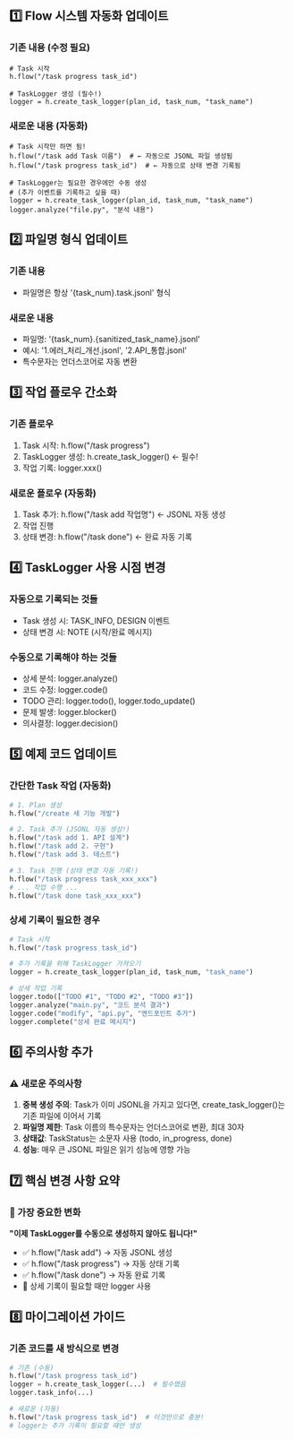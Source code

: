 

## 1️⃣ Flow 시스템 자동화 업데이트

### 기존 내용 (수정 필요)
```
# Task 시작
h.flow("/task progress task_id")

# TaskLogger 생성 (필수!)
logger = h.create_task_logger(plan_id, task_num, "task_name")
```

### 새로운 내용 (자동화)
```
# Task 시작만 하면 됨!
h.flow("/task add Task 이름")  # ← 자동으로 JSONL 파일 생성됨
h.flow("/task progress task_id")  # ← 자동으로 상태 변경 기록됨

# TaskLogger는 필요한 경우에만 수동 생성
# (추가 이벤트를 기록하고 싶을 때)
logger = h.create_task_logger(plan_id, task_num, "task_name")
logger.analyze("file.py", "분석 내용")
```

## 2️⃣ 파일명 형식 업데이트

### 기존 내용
- 파일명은 항상 '{task_num}.task.jsonl' 형식

### 새로운 내용
- 파일명: '{task_num}.{sanitized_task_name}.jsonl'
- 예시: '1.에러_처리_개선.jsonl', '2.API_통합.jsonl'
- 특수문자는 언더스코어로 자동 변환

## 3️⃣ 작업 플로우 간소화

### 기존 플로우
1. Task 시작: h.flow("/task progress")
2. TaskLogger 생성: h.create_task_logger()  ← 필수!
3. 작업 기록: logger.xxx()

### 새로운 플로우 (자동화)
1. Task 추가: h.flow("/task add 작업명")  ← JSONL 자동 생성
2. 작업 진행
3. 상태 변경: h.flow("/task done")  ← 완료 자동 기록

## 4️⃣ TaskLogger 사용 시점 변경

### 자동으로 기록되는 것들
- Task 생성 시: TASK_INFO, DESIGN 이벤트
- 상태 변경 시: NOTE (시작/완료 메시지)

### 수동으로 기록해야 하는 것들
- 상세 분석: logger.analyze()
- 코드 수정: logger.code()
- TODO 관리: logger.todo(), logger.todo_update()
- 문제 발생: logger.blocker()
- 의사결정: logger.decision()

## 5️⃣ 예제 코드 업데이트

### 간단한 Task 작업 (자동화)
```python
# 1. Plan 생성
h.flow("/create 새 기능 개발")

# 2. Task 추가 (JSONL 자동 생성!)
h.flow("/task add 1. API 설계")
h.flow("/task add 2. 구현")
h.flow("/task add 3. 테스트")

# 3. Task 진행 (상태 변경 자동 기록!)
h.flow("/task progress task_xxx_xxx")
# ... 작업 수행 ...
h.flow("/task done task_xxx_xxx")
```

### 상세 기록이 필요한 경우
```python
# Task 시작
h.flow("/task progress task_id")

# 추가 기록을 위해 TaskLogger 가져오기
logger = h.create_task_logger(plan_id, task_num, "task_name")

# 상세 작업 기록
logger.todo(["TODO #1", "TODO #2", "TODO #3"])
logger.analyze("main.py", "코드 분석 결과")
logger.code("modify", "api.py", "엔드포인트 추가")
logger.complete("상세 완료 메시지")
```

## 6️⃣ 주의사항 추가

### ⚠️ 새로운 주의사항
1. **중복 생성 주의**: Task가 이미 JSONL을 가지고 있다면, create_task_logger()는 기존 파일에 이어서 기록
2. **파일명 제한**: Task 이름의 특수문자는 언더스코어로 변환, 최대 30자
3. **상태값**: TaskStatus는 소문자 사용 (todo, in_progress, done)
4. **성능**: 매우 큰 JSONL 파일은 읽기 성능에 영향 가능

## 7️⃣ 핵심 변경 사항 요약

### 🎯 가장 중요한 변화
**"이제 TaskLogger를 수동으로 생성하지 않아도 됩니다!"**

- ✅ h.flow("/task add") → 자동 JSONL 생성
- ✅ h.flow("/task progress") → 자동 상태 기록
- ✅ h.flow("/task done") → 자동 완료 기록
- 📝 상세 기록이 필요할 때만 logger 사용

## 8️⃣ 마이그레이션 가이드

### 기존 코드를 새 방식으로 변경
```python
# 기존 (수동)
h.flow("/task progress task_id")
logger = h.create_task_logger(...)  # 필수였음
logger.task_info(...)

# 새로운 (자동)
h.flow("/task progress task_id")  # 이것만으로 충분!
# logger는 추가 기록이 필요할 때만 생성
```
